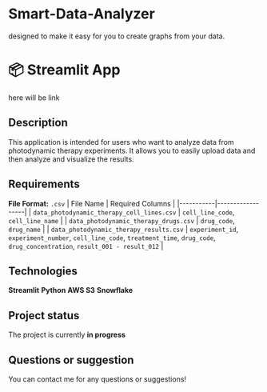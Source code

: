 # Smart-Data-Analyzer
designed to make it easy for you to create graphs from your data. 

# 📦 Streamlit App

here will be link

## Description

This application is intended for users who want to analyze data from photodynamic therapy experiments. It allows you to easily upload data and then analyze and visualize the results.

## Requirements

**File Format:** `.csv`
| File Name | Required Columns |
|-----------|------------------|
| `data_photodynamic_therapy_cell_lines.csv` | `cell_line_code`, `cell_line_name` |
| `data_photodynamic_therapy_drugs.csv` | `drug_code`, `drug_name` |
| `data_photodynamic_therapy_results.csv` | `experiment_id`, `experiment_number`, `cell_line_code`, `treatment_time`, `drug_code`, `drug_concentration`, `result_001 - result_012` |

## Technologies

**Streamlit** **Python** **AWS S3** **Snowflake**

## Project status

The project is currently **in progress**

## Questions or suggestion

You can contact me for any questions or suggestions!
